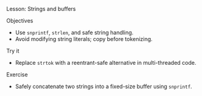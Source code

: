 Lesson: Strings and buffers

Objectives
- Use `snprintf`, `strlen`, and safe string handling.
- Avoid modifying string literals; copy before tokenizing.

Try it
- Replace `strtok` with a reentrant-safe alternative in multi-threaded code.

Exercise
- Safely concatenate two strings into a fixed-size buffer using `snprintf`.
